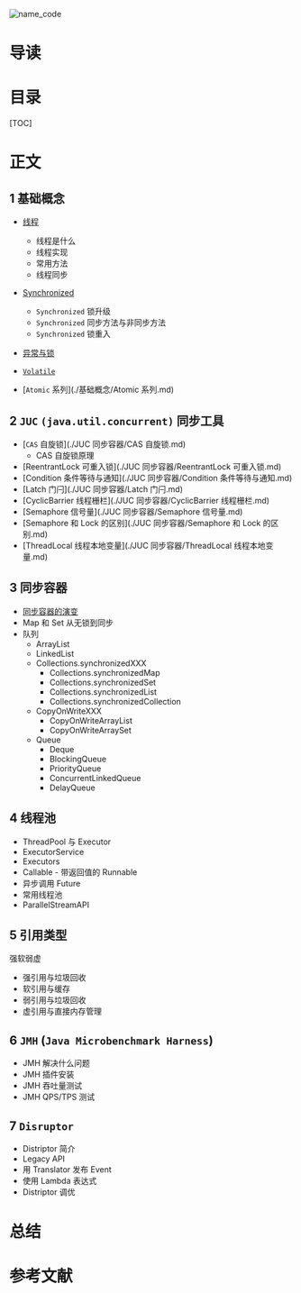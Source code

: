 ![name_code](https://gitee.com/struggle3014/picBed/raw/master/name_code.png)

# 导读



# 目录

[TOC]

# 正文

## 1 基础概念

* [线程](./基础概念/线程.md)
  * 线程是什么
  * 线程实现
  * 常用方法
  * 线程同步

* [Synchronized](./基础概念/Synchronized.md)
  * `Synchronized` 锁升级
  * `Synchronized` 同步方法与非同步方法
  * `Synchronized` 锁重入
* [异常与锁](./基础概念/异常与锁.md)
* [`Volatile`](./基础概念/Volatile.md)
* [`Atomic` 系列](./基础概念/Atomic 系列.md)



## 2 `JUC` `(java.util.concurrent)` 同步工具

* [`CAS`  自旋锁](./JUC 同步容器/CAS 自旋锁.md)
  * CAS 自旋锁原理
* [ReentrantLock 可重入锁](./JUC 同步容器/ReentrantLock 可重入锁.md)
* [Condition 条件等待与通知](./JUC 同步容器/Condition 条件等待与通知.md)
* [Latch 门闩](./JUC 同步容器/Latch 门闩.md)
* [CyclicBarrier 线程栅栏](./JUC 同步容器/CyclicBarrier 线程栅栏.md)
* [Semaphore 信号量](./JUC 同步容器/Semaphore 信号量.md)
* [Semaphore 和 Lock 的区别](./JUC 同步容器/Semaphore 和 Lock 的区别.md)
* [ThreadLocal 线程本地变量](./JUC 同步容器/ThreadLocal 线程本地变量.md)



## 3 同步容器

* [同步容器的演变]()
* Map 和 Set 从无锁到同步
* 队列
  * ArrayList
  * LinkedList
  * Collections.synchronizedXXX
    * Collections.synchronizedMap
    * Collections.synchronizedSet
    * Collections.synchronizedList
    * Collections.synchronizedCollection
  * CopyOnWriteXXX
    * CopyOnWriteArrayList
    * CopyOnWriteArraySet
  * Queue
    * Deque
    * BlockingQueue
    * PriorityQueue
    * ConcurrentLinkedQueue
    * DelayQueue



## 4 线程池

* ThreadPool 与 Executor
* ExecutorService
* Executors
* Callable - 带返回值的 Runnable
* 异步调用 Future
* 常用线程池
* ParallelStreamAPI



## 5 引用类型

强软弱虚

* 强引用与垃圾回收
* 软引用与缓存
* 弱引用与垃圾回收
* 虚引用与直接内存管理



## 6 `JMH` (`Java Microbenchmark Harness`)

* JMH 解决什么问题
* JMH 插件安装
* JMH 吞吐量测试
* JMH QPS/TPS 测试



## 7 `Disruptor`

* Distriptor 简介
* Legacy API
* 用 Translator 发布 Event
* 使用 Lambda 表达式
* Distriptor 调优



# 总结



# 参考文献

